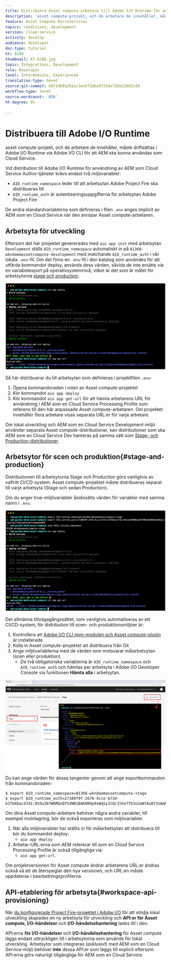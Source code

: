 ```yaml
---
title: Distribuera Asset compute-arbetare till Adobe I/O Runtime för användning med AEM som Cloud Service
description: 'asset compute-projekt, och de arbetare de innehåller, måste driftsättas i Adobe I/O Runtime för att AEM ska kunna användas som Cloud Service. '
feature: Asset Compute Microservices
topics: renditions, development
version: cloud-service
activity: develop
audience: developer
doc-type: tutorial
kt: 6286
thumbnail: KT-6286.jpg
topic: Integrations, Development
role: Developer
level: Intermediate, Experienced
translation-type: tm+mt
source-git-commit: d9714b9a291ec3ee5f3dba9723de72bb120d2149
workflow-type: tm+mt
source-wordcount: '656'
ht-degree: 0%

---
```



# Distribuera till Adobe I/O Runtime

asset compute-projekt, och de arbetare de innehåller, måste driftsättas i Adobe I/O Runtime via Adobe I/O CLI för att AEM ska kunna användas som Cloud Service.

Vid distribution till Adobe I/O Runtime för användning av AEM som Cloud Service Author-tjänster krävs endast två miljövariabler:

+ `AIO_runtime_namespace` leder till att arbetsytan Adobe Project Fire ska distribueras till
+ `AIO_runtime_auth` är autentiseringsuppgifterna för arbetsytan Adobe Project Fire

De andra standardvariablerna som definieras i filen `.env` anges implicit av AEM som en Cloud Service när den anropar Asset compute-arbetaren.

## Arbetsyta för utveckling

Eftersom det här projektet genererades med `aio app init` med arbetsytan `Development` ställs `AIO_runtime_namespace` automatiskt in på `81368-wkndaemassetcompute-development` med matchande `AIO_runtime_auth` i vår lokala `.env`-fil.  Om det finns en `.env`-fil i den katalog som användes för att utfärda kommandot deploy, används dess värden, såvida de inte ersätts via en variabelexport på operativsystemnivå, vilket är det som är målet för arbetsytorna [stage och production](#stage-and-production).

![driftsättning av aio-program med hjälp av .env-variabler](./assets/runtime/development__aio.png)

Så här distribuerar du till arbetsytan som definieras i projektfilen `.env`:

1. Öppna kommandoraden i roten av Asset compute-projektet
1. Kör kommandot `aio app deploy`
1. Kör kommandot `aio app get-url` för att hämta arbetarens URL för användning i AEM som en Cloud Service Processing Profile som referens till den här anpassade Asset compute-arbetaren. Om projektet innehåller flera arbetare visas separata URL:er för varje arbetare.

Om lokal utveckling och AEM som en Cloud Service Development-miljö använder separata Asset compute-distributioner, kan distributioner som ska AEM som en Cloud Service Dev hanteras på samma sätt som [Stage- och Production-distributioner](#stage-and-production).

## Arbetsytor för scen och produktion{#stage-and-production}

Distributionen till arbetsytorna Stage och Production görs vanligtvis av valfritt CI/CD-system. Asset compute-projektet måste distribueras separat till varje arbetsyta (Stage och sedan Production).

Om du anger true-miljövariabler åsidosätts värden för variabler med samma namn i `.env`.

![driftsättning av aio-appar med exportvariabler](./assets/runtime/stage__export-and-aio.png)

Det allmänna tillvägagångssättet, som vanligtvis automatiseras av ett CI/CD-system, för distribution till scen- och produktionsmiljöer är:

1. Kontrollera att [Adobe I/O CLI npm-modulen och Asset compute-plugin](../set-up/development-environment.md#aio) är installerade
1. Kolla in Asset compute-projektet att distribuera från Git
1. Ange miljövariablerna med de värden som motsvarar målarbetsytan (scen eller produktion)
   + De två obligatoriska variablerna är `AIO_runtime_namespace` och `AIO_runtime_auth` och hämtas per arbetsyta i Adobe I/O Developer Console via funktionen __Hämta alla__ i arbetsytan.

![Adobe Developer Console - Namespace och Auth för AIO Runtime](./assets/runtime/stage-auth-namespace.png)

Du kan ange värden för dessa tangenter genom att ange exportkommandon från kommandoraden:

```
$ export AIO_runtime_namespace=81368-wkndaemassetcompute-stage
$ export AIO_runtime_auth=27100f9f-2676-4cce-b73d-b3fb6bac47d1:0tDu307W6MboQf5VWB1BAK0RHp8xWqSy1CQc3lKe7f63o3aNtAu0Y3nAmN56502W
```

Om dina Asset compute-arbetare behöver några andra variabler, till exempel molnlagring, bör de också exporteras som miljövariabler.

1. När alla miljövariabler har ställts in för målarbetsytan att distribuera till kör du kommandot deploy:
   + `aio app deploy`
1. Arbetar-URL:erna som AEM refererar till som en Cloud Service Processing Profile är också tillgängliga via:
   + `aio app get-url`.

Om projektversionen för Asset compute ändrar arbetarens URL:er ändras också så att de återspeglar den nya versionen, och URL:en måste uppdateras i bearbetningsprofilerna.

## API-etablering för arbetsyta{#workspace-api-provisioning}

När [du konfigurerade Project Fire-projektet i Adobe I/O](../set-up/firefly.md) för att stödja lokal utveckling skapades en ny arbetsyta för utveckling och __API:er för Asset compute, I/O-händelser__ och __I/O-händelsehantering__ lades till i den.

API:erna __för I/O-händelser__ och __I/O-händelsehantering__ för Asset compute läggs endast uttryckligen till i arbetsytorna som används för lokal utveckling. Arbetsytor som integreras (exklusivt) med AEM som en Cloud Service-miljö behöver __inte__ dessa API:er som läggs till explicit eftersom API:erna görs naturligt tillgängliga för AEM som en Cloud Service.
